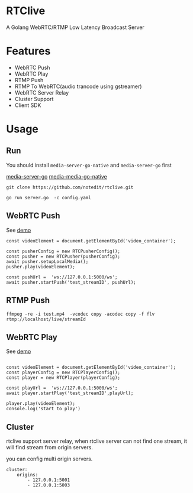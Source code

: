 # RTClive
A Golang WebRTC/RTMP Low Latency Broadcast Server


# Features

- WebRTC Push
- WebRTC Play
- RTMP Push
- RTMP To WebRTC(audio trancode using gstreamer)
- WebRTC Server Relay
- Cluster Support 
- Client SDK 


# Usage




## Run


You should install `media-server-go-native`  and `media-server-go`  first


[media-server-go](https://github.com/notedit/media-server-go#install)
[media-media-go-native](https://github.com/notedit/media-server-go-native)

```
git clone https://github.com/notedit/rtclive.git

go run server.go  -c config.yaml

```


## WebRTC Push


See [demo](https://github.com/notedit/RTCLive-js/blob/master/demo/pusher.html)


```
const videoElement = document.getElementById('video_container');

const pusherConfig = new RTCPusherConfig();
const pusher = new RTCPusher(pusherConfig);
await pusher.setupLocalMedia();
pusher.play(videoElement);

const pushUrl =  'ws://127.0.0.1:5000/ws';
await pusher.startPush('test_streamID', pushUrl);
```


## RTMP Push

```
ffmpeg -re -i test.mp4  -vcodec copy -acodec copy -f flv rtmp://localhost/live/streamId
```

## WebRTC Play

See [demo](https://github.com/notedit/RTCLive-js/blob/master/demo/player.html)

```

const videoElement = document.getElementById('video_container');
const playerConfig = new RTCPlayerConfig();
const player = new RTCPlayer(playerConfig);

const playUrl =  'ws://127.0.0.1:5000/ws';
await player.startPlay('test_streamID',playUrl);

player.play(videoElement);
console.log('start to play')
```


## Cluster

rtclive support server relay, when rtclive server can not find one stream, it will find stream from origin servers.

you can config multi origin servers.


```
cluster:
    origins:
        - 127.0.0.1:5001
        - 127.0.0.1:5003

```









